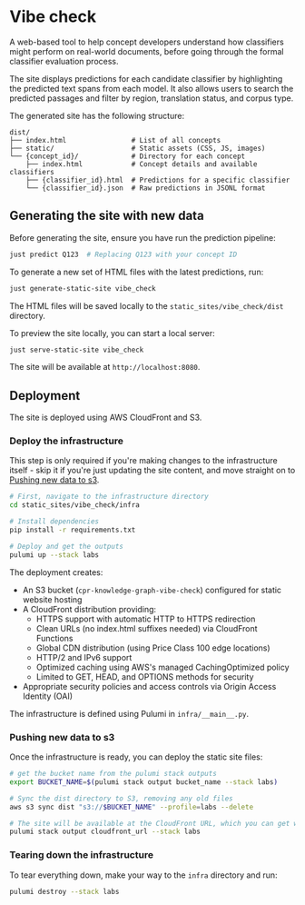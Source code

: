 # Vibe check

A web-based tool to help concept developers understand how classifiers might perform on real-world documents, before going through the formal classifier evaluation process.

The site displays predictions for each candidate classifier by highlighting the predicted text spans from each model. It also allows users to search the predicted passages and filter by region, translation status, and corpus type.

The generated site has the following structure:

```
dist/
├── index.html                # List of all concepts
├── static/                   # Static assets (CSS, JS, images)
└── {concept_id}/             # Directory for each concept
    ├── index.html            # Concept details and available classifiers
    ├── {classifier_id}.html  # Predictions for a specific classifier
    └── {classifier_id}.json  # Raw predictions in JSONL format
```

## Generating the site with new data

Before generating the site, ensure you have run the prediction pipeline:

```bash
just predict Q123  # Replacing Q123 with your concept ID
```

To generate a new set of HTML files with the latest predictions, run:

```bash
just generate-static-site vibe_check
```

The HTML files will be saved locally to the `static_sites/vibe_check/dist` directory.

To preview the site locally, you can start a local server:

```bash
just serve-static-site vibe_check
```

The site will be available at `http://localhost:8080`.

## Deployment

The site is deployed using AWS CloudFront and S3.

### Deploy the infrastructure

This step is only required if you're making changes to the infrastructure itself - skip it if you're just updating the site content, and move straight on to [Pushing new data to s3](#pushing-new-data-to-s3).

```bash
# First, navigate to the infrastructure directory
cd static_sites/vibe_check/infra

# Install dependencies
pip install -r requirements.txt

# Deploy and get the outputs
pulumi up --stack labs
```

The deployment creates:

- An S3 bucket (`cpr-knowledge-graph-vibe-check`) configured for static website hosting
- A CloudFront distribution providing:
  - HTTPS support with automatic HTTP to HTTPS redirection
  - Clean URLs (no index.html suffixes needed) via CloudFront Functions
  - Global CDN distribution (using Price Class 100 edge locations)
  - HTTP/2 and IPv6 support
  - Optimized caching using AWS's managed CachingOptimized policy
  - Limited to GET, HEAD, and OPTIONS methods for security
- Appropriate security policies and access controls via Origin Access Identity (OAI)

The infrastructure is defined using Pulumi in `infra/__main__.py`.

### Pushing new data to s3

Once the infrastructure is ready, you can deploy the static site files:

```bash
# get the bucket name from the pulumi stack outputs
export BUCKET_NAME=$(pulumi stack output bucket_name --stack labs)

# Sync the dist directory to S3, removing any old files
aws s3 sync dist "s3://$BUCKET_NAME" --profile=labs --delete

# The site will be available at the CloudFront URL, which you can get with:
pulumi stack output cloudfront_url --stack labs
```

### Tearing down the infrastructure

To tear everything down, make your way to the `infra` directory and run:

```bash
pulumi destroy --stack labs
```

